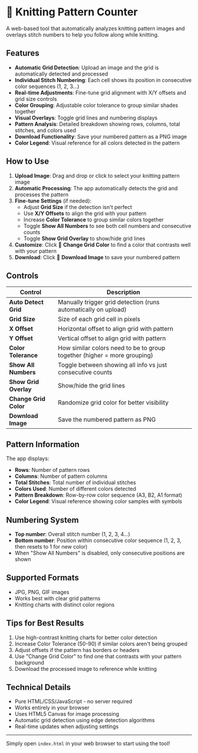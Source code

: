 # 🧶 Knitting Pattern Counter

A web-based tool that automatically analyzes knitting pattern images and overlays stitch numbers to help you follow along while knitting.

## Features

- **Automatic Grid Detection**: Upload an image and the grid is automatically detected and processed
- **Individual Stitch Numbering**: Each cell shows its position in consecutive color sequences (1, 2, 3...)
- **Real-time Adjustments**: Fine-tune grid alignment with X/Y offsets and grid size controls
- **Color Grouping**: Adjustable color tolerance to group similar shades together
- **Visual Overlays**: Toggle grid lines and numbering displays
- **Pattern Analysis**: Detailed breakdown showing rows, columns, total stitches, and colors used
- **Download Functionality**: Save your numbered pattern as a PNG image
- **Color Legend**: Visual reference for all colors detected in the pattern

## How to Use

1. **Upload Image**: Drag and drop or click to select your knitting pattern image
2. **Automatic Processing**: The app automatically detects the grid and processes the pattern
3. **Fine-tune Settings** (if needed):
   - Adjust **Grid Size** if the detection isn't perfect
   - Use **X/Y Offsets** to align the grid with your pattern
   - Increase **Color Tolerance** to group similar colors together
   - Toggle **Show All Numbers** to see both cell numbers and consecutive counts
   - Toggle **Show Grid Overlay** to show/hide grid lines
4. **Customize**: Click 🎨 **Change Grid Color** to find a color that contrasts well with your pattern
5. **Download**: Click 💾 **Download Image** to save your numbered pattern

## Controls

| Control | Description |
|---------|-------------|
| **Auto Detect Grid** | Manually trigger grid detection (runs automatically on upload) |
| **Grid Size** | Size of each grid cell in pixels |
| **X Offset** | Horizontal offset to align grid with pattern |
| **Y Offset** | Vertical offset to align grid with pattern |
| **Color Tolerance** | How similar colors need to be to group together (higher = more grouping) |
| **Show All Numbers** | Toggle between showing all info vs just consecutive counts |
| **Show Grid Overlay** | Show/hide the grid lines |
| **Change Grid Color** | Randomize grid color for better visibility |
| **Download Image** | Save the numbered pattern as PNG |

## Pattern Information

The app displays:
- **Rows**: Number of pattern rows
- **Columns**: Number of pattern columns
- **Total Stitches**: Total number of individual stitches
- **Colors Used**: Number of different colors detected
- **Pattern Breakdown**: Row-by-row color sequence (A3, B2, A1 format)
- **Color Legend**: Visual reference showing color samples with symbols

## Numbering System

- **Top number**: Overall stitch number (1, 2, 3, 4...)
- **Bottom number**: Position within consecutive color sequence (1, 2, 3, then resets to 1 for new color)
- When "Show All Numbers" is disabled, only consecutive positions are shown

## Supported Formats

- JPG, PNG, GIF images
- Works best with clear grid patterns
- Knitting charts with distinct color regions

## Tips for Best Results

1. Use high-contrast knitting charts for better color detection
2. Increase Color Tolerance (50-90) if similar colors aren't being grouped
3. Adjust offsets if the pattern has borders or headers
4. Use "Change Grid Color" to find one that contrasts with your pattern background
5. Download the processed image to reference while knitting

## Technical Details

- Pure HTML/CSS/JavaScript - no server required
- Works entirely in your browser
- Uses HTML5 Canvas for image processing
- Automatic grid detection using edge detection algorithms
- Real-time updates when adjusting settings

---

Simply open `index.html` in your web browser to start using the tool!